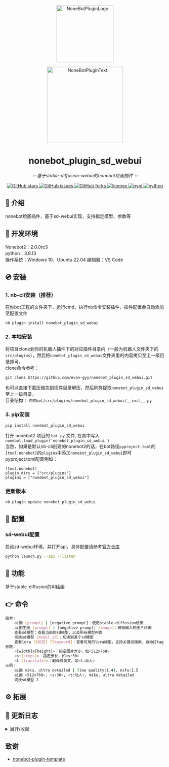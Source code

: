 <div align="center">
  <a href="https://v2.nonebot.dev/store"><img src="https://github.com/A-kirami/nonebot-plugin-template/blob/resources/nbp_logo.png" width="180" height="180" alt="NoneBotPluginLogo"></a>
  <br>
  <p><img src="https://github.com/A-kirami/nonebot-plugin-template/blob/resources/NoneBotPlugin.svg" width="240" alt="NoneBotPluginText"></p>
</div>

<div align="center">

# nonebot_plugin_sd_webui

_✨ 基于stable-diffusion-webui的nonebot绘画插件 ✨_

<a href="https://github.com/evan-gyy/nonebot_plugin_sd_webui/stargazers">
    <img alt="GitHub stars" src="https://img.shields.io/github/stars/evan-gyy/nonebot_plugin_sd_webui?color=%09%2300BFFF&style=flat-square">
</a>
<a href="https://github.com/evan-gyy/nonebot_plugin_sd_webui/issues">
    <img alt="GitHub issues" src="https://img.shields.io/github/issues/evan-gyy/nonebot_plugin_sd_webui?color=Emerald%20green&style=flat-square">
</a>
<a href="https://github.com/evan-gyy/nonebot_plugin_sd_webui/network">
    <img alt="GitHub forks" src="https://img.shields.io/github/forks/evan-gyy/nonebot_plugin_sd_webui?color=%2300BFFF&style=flat-square">
</a>
<a href="./LICENSE">
    <img src="https://img.shields.io/github/license/evan-gyy/nonebot_plugin_sd_webui.svg" alt="license">
</a>
<a href="https://pypi.python.org/pypi/nonebot_plugin_sd_webui">
    <img src="https://img.shields.io/pypi/v/nonebot_plugin_sd_webui.svg" alt="pypi">
</a>
<a href="https://www.python.org">
    <img src="https://img.shields.io/badge/python-3.8+-blue.svg" alt="python">
</a>

</div>

## 📖 介绍

nonebot绘画插件，基于sd-webui实现，支持指定模型、参数等

## 🔧 开发环境
Nonebot2：2.0.0rc3  
python：3.8.13  
操作系统：Windows 10、Ubuntu 22.04 
编辑器：VS Code  

## 💿 安装  

### 1. nb-cli安装（推荐）

在你bot工程的文件夹下，运行cmd，执行nb命令安装插件，插件配置会自动添加至配置文件  
```
nb plugin install nonebot_plugin_sd_webui
```

### 2. 本地安装

将项目clone到你的机器人插件下的对应插件目录内（一般为机器人文件夹下的`src/plugins`），然后把`nonebot_plugin_sd_webui`文件夹里的内容拷贝至上一级目录即可。  
clone命令参考：

```
git clone https://github.com/evan-gyy/nonebot_plugin_sd_webui.git
```
也可以直接下载压缩包到插件目录解压，然后同样提取`nonebot_plugin_sd_webui`至上一级目录。  
目录结构： ```你的bot/src/plugins/nonebot_plugin_sd_webui/__init__.py```  


### 3. pip安装
```
pip install nonebot_plugin_sd_webui
```
打开 nonebot2 项目的 ```bot.py``` 文件, 在其中写入  
```nonebot.load_plugin('nonebot_plugin_sd_webui')```  
当然，如果是默认nb-cli创建的nonebot2的话，在bot路径```pyproject.toml```的```[tool.nonebot]```的```plugins```中添加```nonebot_plugin_sd_webui```即可  
pyproject.toml配置例如：  
``` 
[tool.nonebot]
plugin_dirs = ["src/plugins"]
plugins = ["nonebot_plugin_sd_webui"]
```

### 更新版本
```
nb plugin update nonebot_plugin_sd_webui
```

## 🔧 配置

### sd-webui配置
启动sd-webui环境，并打开api，具体配置请参考[官方仓库](https://github.com/AUTOMATIC1111/stable-diffusion-webui)

```bash
python launch.py --api --listen
```

## 🎉 功能

基于stable-diffusion的AI绘画


## 👉 命令

```bash
指令：
    ai画 [prompt] | [negative prompt]：使用stable-diffusion绘画
    ai图生图 [prompt] | [negative prompt] [image]：根据输入的图片绘画
    查看sd模型：查看当前的sd模型，以及所有模型列表
    切换sd模型 [model_id]：切换到某个sd模型
    查看lora ?[标签] ?[keyword]：查看可用的lora模型，支持关键词搜索、自动打tag
参数：
    <[width]x[height]>：指定图片大小，如<512x768>
    <s:[steps]>：指定步长，如<s:30>
    <t:[translate]>：翻译成英文，如<t:动人>
示例：
    ai画 miku, ultra detailed | (low quality:1.4), nsfw:1.5
    ai画 <512x768>, <s:30>, <t:动人>, miku, ultra detailed
    切换sd模型 2
```


## ⚙ 拓展


## 📝 更新日志

<details>
<summary>展开/收起</summary>

### 0.0.1

- 插件初次发布  

</details>

## 致谢
- [nonebot-plugin-template](https://github.com/A-kirami/nonebot-plugin-template)

